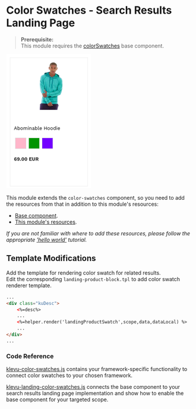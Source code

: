 # Color Swatches - Search Results Landing Page

> **Prerequisite:**  
> This module requires the [colorSwatches](/components/color-swatches) base component.  

![Search-landing color swatches](/modules/color-swatches/images/image001.png)

This module extends the `color-swatches` component, so you need to
add the resources from that in addition to this module's resources:

- [Base component](/components/color-swatches/resources).
- [This module's resources](/modules/color-swatches/landing/resources).

_If you are not familiar with where to add these resources,
please follow the appropriate ['hello world'](/getting-started/1-hello-world) tutorial._

## Template Modifications

Add the template for rendering color swatch for related results.  
Edit the corresponding `landing-product-block.tpl` to add color swatch renderer template.

```html
...
<div class="kuDesc">
    <%=desc%>
    ...
    <%=helper.render('landingProductSwatch',scope,data,dataLocal) %>
    ...
</div>
...
```

### Code Reference

[klevu-color-swatches.js](/components/color-swatches/resources/assets/js/klevu-color-swatches.js) contains your framework-specific functionality to connect color swatches to your chosen framework.  

[klevu-landing-color-swatches.js](/modules/color-swatches/landing/resources/assets/js/klevu-landing-color-swatches.js) connects the base component to your search results landing page implementation
and show how to enable the base component for your targeted scope. 